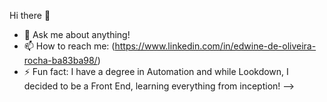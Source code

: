  Hi there 👋

- 💬 Ask me about anything!
- 📫 How to reach me: (https://www.linkedin.com/in/edwine-de-oliveira-rocha-ba83ba98/)
- ⚡ Fun fact: I have a degree in Automation and while Lookdown, I decided to be a Front End, learning everything from inception!
-->
